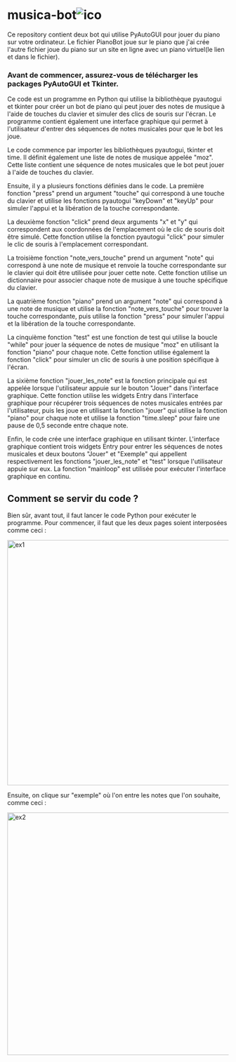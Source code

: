 # musica-bot![ico](https://user-images.githubusercontent.com/97172783/213868140-600839da-a1b0-4c43-90a5-c9d7130ad417.png)

Ce repository contient deux  bot qui utilise PyAutoGUI pour jouer du piano sur votre ordinateur.
Le fichier PianoBot joue sur le piano que j'ai crée l'autre fichier joue du piano sur un site en ligne avec un piano virtuel(le lien et dans le fichier).

### Avant de commencer, assurez-vous de télécharger les packages PyAutoGUI et Tkinter.


Ce code est un programme en Python qui utilise la bibliothèque pyautogui et tkinter pour créer un bot de piano qui peut jouer des notes de musique à l'aide de touches du clavier et simuler des clics de souris sur l'écran. Le programme contient également une interface graphique qui permet à l'utilisateur d'entrer des séquences de notes musicales pour que le bot les joue.

Le code commence par importer les bibliothèques pyautogui, tkinter et time. Il définit également une liste de notes de musique appelée "moz". Cette liste contient une séquence de notes musicales que le bot peut jouer à l'aide de touches du clavier.

Ensuite, il y a plusieurs fonctions définies dans le code. La première fonction "press" prend un argument "touche" qui correspond à une touche du clavier et utilise les fonctions pyautogui "keyDown" et "keyUp" pour simuler l'appui et la libération de la touche correspondante.

La deuxième fonction "click" prend deux arguments "x" et "y" qui correspondent aux coordonnées de l'emplacement où le clic de souris doit être simulé. Cette fonction utilise la fonction pyautogui "click" pour simuler le clic de souris à l'emplacement correspondant.

La troisième fonction "note_vers_touche" prend un argument "note" qui correspond à une note de musique et renvoie la touche correspondante sur le clavier qui doit être utilisée pour jouer cette note. Cette fonction utilise un dictionnaire pour associer chaque note de musique à une touche spécifique du clavier.

La quatrième fonction "piano" prend un argument "note" qui correspond à une note de musique et utilise la fonction "note_vers_touche" pour trouver la touche correspondante, puis utilise la fonction "press" pour simuler l'appui et la libération de la touche correspondante.

La cinquième fonction "test" est une fonction de test qui utilise la boucle "while" pour jouer la séquence de notes de musique "moz" en utilisant la fonction "piano" pour chaque note. Cette fonction utilise également la fonction "click" pour simuler un clic de souris à une position spécifique à l'écran.

La sixième fonction "jouer_les_note" est la fonction principale qui est appelée lorsque l'utilisateur appuie sur le bouton "Jouer" dans l'interface graphique. Cette fonction utilise les widgets Entry dans l'interface graphique pour récupérer trois séquences de notes musicales entrées par l'utilisateur, puis les joue en utilisant la fonction "jouer" qui utilise la fonction "piano" pour chaque note et utilise la fonction "time.sleep" pour faire une pause de 0,5 seconde entre chaque note.

Enfin, le code crée une interface graphique en utilisant tkinter. L'interface graphique contient trois widgets Entry pour entrer les séquences de notes musicales et deux boutons "Jouer" et "Exemple" qui appellent respectivement les fonctions "jouer_les_note" et "test" lorsque l'utilisateur appuie sur eux. La fonction "mainloop" est utilisée pour exécuter l'interface graphique en continu.



## Comment se servir du code ?
Bien sûr, avant tout, il faut lancer le code Python pour exécuter le programme.
Pour commencer, il faut que les deux pages soient interposées comme ceci :

<img width="559" alt="ex1" src="https://user-images.githubusercontent.com/97172783/230633213-7540f7da-0ffb-418e-916b-6c3ad0ba6be9.png">



Ensuite, on clique sur "exemple" où l'on entre les notes que l'on souhaite, comme ceci :

<img width="553" alt="ex2" src="https://user-images.githubusercontent.com/97172783/230633281-284b418c-b2d5-44ca-83eb-093eb42960b0.png">

